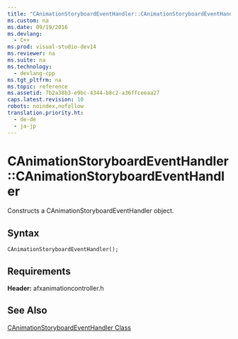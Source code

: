 ```yaml
---
title: "CAnimationStoryboardEventHandler::CAnimationStoryboardEventHandler"
ms.custom: na
ms.date: 09/19/2016
ms.devlang: 
  - C++
ms.prod: visual-studio-dev14
ms.reviewer: na
ms.suite: na
ms.technology: 
  - devlang-cpp
ms.tgt_pltfrm: na
ms.topic: reference
ms.assetid: 7b2a38b3-e9bc-4344-b8c2-a36ffceeaa27
caps.latest.revision: 10
robots: noindex,nofollow
translation.priority.ht: 
  - de-de
  - ja-jp
---
```

# CAnimationStoryboardEventHandler::CAnimationStoryboardEventHandler
Constructs a CAnimationStoryboardEventHandler object.  
  
## Syntax  
  
```  
CAnimationStoryboardEventHandler();  
```  
  
## Requirements  
 **Header:** afxanimationcontroller.h  
  
## See Also  
 [CAnimationStoryboardEventHandler Class](../vs140/CAnimationStoryboardEventHandler-Class.md)